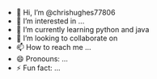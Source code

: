 - 👋 Hi, I’m @chrishughes77806
- 👀 I’m interested in ...
- 🌱 I’m currently learning python and java
- 💞️ I’m looking to collaborate on 
- 📫 How to reach me ...
- 😄 Pronouns: ...
- ⚡ Fun fact: ...

<!---
chrishughes77806/chrishughes77806 is a ✨ special ✨ repository because its `README.md` (this file) appears on your GitHub profile.
You can click the Preview link to take a look at your changes.
--->

